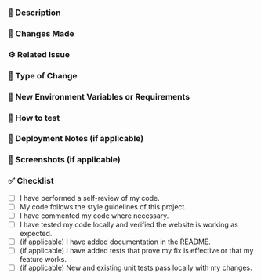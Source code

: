 ### 📝 Description

### 🔂 Changes Made

### ⚙️ Related Issue

### 🍏 Type of Change

### 🧰 New Environment Variables or Requirements

### 🧪 How to test

### 🚀 Deployment Notes (if applicable)

### 📸 Screenshots (if applicable)

### ✅ Checklist

- [ ]  I have performed a self-review of my code.
- [ ]  My code follows the style guidelines of this project.
- [ ]  I have commented my code where necessary.
- [ ]  I have tested my code locally and verified the website is working as expected.
- [ ]  (if applicable) I have added documentation in the README.
- [ ]  (if applicable) I have added tests that prove my fix is effective or that my feature works.
- [ ]  (if applicable) New and existing unit tests pass locally with my changes.
